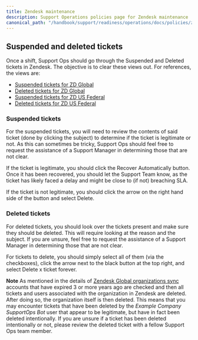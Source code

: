 ```yaml
---
title: Zendesk maintenance
description: Support Operations policies page for Zendesk maintenance
canonical_path: "/handbook/support/readiness/operations/docs/policies/zendesk_maintenance"
---
```


## Suspended and deleted tickets

Once a shift, Support Ops should go through the Suspended and Deleted tickets in Zendesk. The objective is to clear these views out. For references, the views are:

- [Suspended tickets for ZD Global](https://example_company.zendesk.com/agent/filters/suspended)
- [Deleted tickets for ZD Global](https://example_company.zendesk.com/agent/filters/deleted)
- [Suspended tickets for ZD US Federal](https://example_company-federal-support.zendesk.com/agent/filters/suspended)
- [Deleted tickets for ZD US Federal](https://example_company-federal-support.zendesk.com/agent/filters/deleted)

### Suspended tickets

For the suspended tickets, you will need to review the contents of said ticket
(done by clicking the subject) to determine if the ticket is legitimate or not.
As this can sometimes be tricky, Support Ops should feel free to request the
assistance of a Support Manager in determining those that are not clear.

If the ticket is legitimate, you should click the Recover Automatically button.
Once it has been recovered, you should let the Support Team know, as the ticket
has likely faced a delay and might be close to (if not) breaching SLA.

If the ticket is not legitimate, you should click the arrow on the right hand
side of the button and select Delete.

### Deleted tickets

For deleted tickets, you should look over the tickets present and make sure
they should be deleted. This will require looking at the reason and the
subject. If you are unsure, feel free to request the assistance of a Support
Manager in determining those that are not clear.

For tickets to delete, you should simply select all of them (via the
checkboxes), click the arrow next to the black button at the top right, and
select Delete x ticket forever.

**Note** As mentioned in the details of
[Zendesk Global organizations sync](/handbook/support/readiness/operations/docs/zendesk/zendesk_salesforce_sync/#zendesk-global-organizations-sync)
accounts that have expired 3 or more years ago are checked and then all tickets
and users associated with the organization in Zendesk are deleted. After doing
so, the organization itself is then deleted. This means that you may encounter
tickets that have been deleted by the *Example Company SupportOps Bot* user that appear
to be legitimate, but have in fact been deleted intentionally. If you are unsure
if a ticket has been deleted intentionally or not, please review the deleted
ticket with a fellow Support Ops team member.
